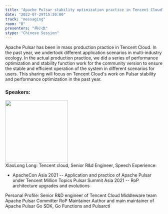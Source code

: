 ```yaml
---
title: "Apache Pulsar stability optimization practice in Tencent Cloud"
date: "2022-07-29T15:30:00"
track: "messaging"
room: "B"
presenters: "冉小龙"
stype: "Chinese Session"
---
```

Apache Pulsar has been in mass production practice in Tencent Cloud. In the past year, we undertook different application scenarios in multi-industry ecology. In the actual production practice, we did a series of performance optimization and stability function work for the community version to ensure the stable and efficient operation of the system in different scenarios for users. This sharing will focus on Tencent Cloud's work on Pulsar stability and performance optimization in the past year.
 ### Speakers: 
 <img src="images/speaker/1158.png" width="200" /><br>XiaoLong Long: Tencent cloud, Senior R&d Engineer, Speech Experience:

- ApacheCon Asia 2021 -- Application and practice of Apache Pulsar under Tencent Million Topics
Pulsar Summit Asia 2021 -- RoP architecture upgrades and evolutions

Personal Profile:
Senior R&D engineer of Tencent Cloud Middleware team
Apache Pulsar Committer
RoP Maintainer
Author and main maintainer of Apache Pulsar Go SDK, Go Functions and Pulsarctl

 